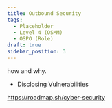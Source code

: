 ```yaml
---
title: Outbound Security
tags: 
  - Placeholder
  - Level 4 (OSMM)
  - OSPO (Role)
draft: true
sidebar_position: 3
---
```


how and why.


-  Disclosing Vulnerabilities


https://roadmap.sh/cyber-security